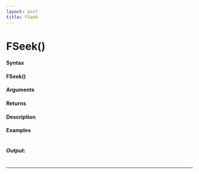 ```yaml
---
layout: post
title: FSeek
---
```


# FSeek()


#### Syntax

#### FSeek()

#### Arguments

#### Returns

#### Description

#### Examples

```

```

##### Output:

```

```

---